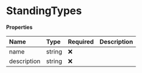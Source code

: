 # StandingTypes

**Properties**

| Name        | Type   | Required | Description |
| :---------- | :----- | :------- | :---------- |
| name        | string | ❌       |             |
| description | string | ❌       |             |

<!-- This file was generated by liblab | https://liblab.com/ -->
